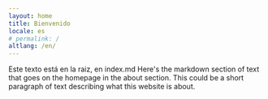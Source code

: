 ```yaml
---
layout: home
title: Bienvenido
locale: es
# permalink: /
altlang: /en/
---
```


Este texto está en la raiz, en index.md Here's the markdown section of text that goes on the homepage in the about section. This could be a short paragraph of text describing what this website is about.
